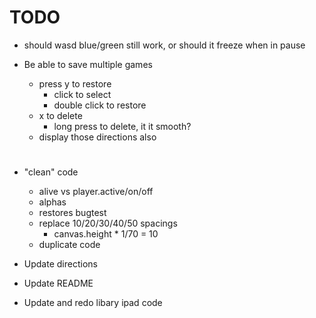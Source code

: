 # TODO

- should wasd blue/green still work, or should it freeze when in pause

- Be able to save multiple games
    - press y to restore
        - click to select
        - double click to restore
    - x to delete
        - long press to delete, it it smooth?
    - display those directions also

# 

- "clean" code
    - alive vs player.active/on/off
    - alphas
    - restores bugtest
    - replace 10/20/30/40/50 spacings
        - canvas.height * 1/70 = 10
    - duplicate code

- Update directions
- Update README

- Update and redo libary ipad code